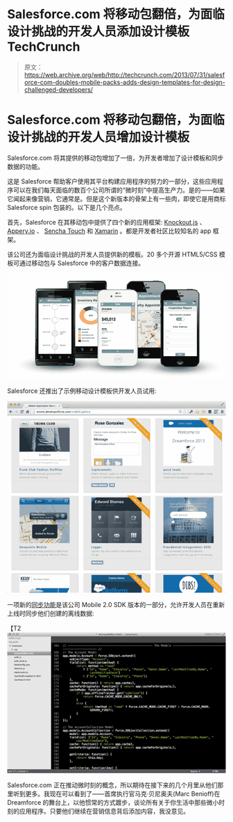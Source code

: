 # Salesforce.com 将移动包翻倍，为面临设计挑战的开发人员添加设计模板 TechCrunch

> 原文：<https://web.archive.org/web/http://techcrunch.com/2013/07/31/salesforce-com-doubles-mobile-packs-adds-design-templates-for-design-challenged-developers/>

# Salesforce.com 将移动包翻倍，为面临设计挑战的开发人员增加设计模板

Salesforce.com 将其提供的移动包增加了一倍，为开发者增加了设计模板和同步数据的功能。

这是 Salesforce 帮助客户使用其平台构建应用程序的努力的一部分，这些应用程序可以在我们每天面临的数百个公司所谓的“微时刻”中提高生产力。是的——如果它闻起来像营销，它通常是。但是这个新版本的骨架上有一些肉，即使它是用商标 Salesforce spin 包装的。以下是几个亮点。

首先，Salesforce 在其移动包中提供了四个新的应用框架: [Knockout.js](https://web.archive.org/web/20230130002559/https://techcrunch.com/2011/09/09/node-js-knockout-2011-winners-revealed/) 、 [Appery.io](https://web.archive.org/web/20230130002559/https://techcrunch.com/2013/04/23/visual-mobile-app-builder-tiggzi-relaunches-as-appery-io-adds-new-enterprise-features/) 、 [Sencha Touch](https://web.archive.org/web/20230130002559/https://techcrunch.com/2011/10/24/sencha-raises-15-million-for-their-html5-app-development-tools/) 和 [Xamarin](https://web.archive.org/web/20230130002559/https://techcrunch.com/2013/04/16/xamarin-launches-test-cloud-automated-mobile-ui-testing-platform-acquires-mobile-test-company-lesspainful/) 。都是开发者社区比较知名的 app 框架。

该公司还为面临设计挑战的开发人员提供新的模板。20 多个开源 HTML5/CSS 模板可通过移动包与 Salesforce 中的客户数据连接。

[![mobile-design-templates](img/1e52ed872ec0fe5b0bcf1cf050c01554.png)](https://web.archive.org/web/20230130002559/https://techcrunch.com/2013/07/31/salesforce-com-doubles-mobile-packs-adds-design-templates-for-design-challenged-developers/mobile-design-templates/)

Salesforce 还推出了示例移动设计模板供开发人员试用:

[![mobile-gallery](img/0e13c83d79bbf857f5c23d7bbe70e770.png)](https://web.archive.org/web/20230130002559/https://techcrunch.com/2013/07/31/salesforce-com-doubles-mobile-packs-adds-design-templates-for-design-challenged-developers/mobile-gallery/)

一项新的[同步功能](https://web.archive.org/web/20230130002559/http://blogs.developerforce.com/engineering/2013/07/introducing-mobile-sdk-2.html)是该公司 Mobile 2.0 SDK 版本的一部分，允许开发人员在重新上线时同步他们创建的离线数据:

【T2![smartsync](img/b28d06a6bc09a2487e2c04723911557f.png)

Salesforce.com 正在推动微时刻的概念，所以期待在接下来的几个月里从他们那里听到更多。我现在可以看到了——首席执行官马克·贝尼奥夫(Marc Benioff)在 Dreamforce 的舞台上，以他惯常的方式踱步，谈论所有关于你生活中那些微小时刻的应用程序。只要他们继续在营销信息背后添加内容，我没意见。